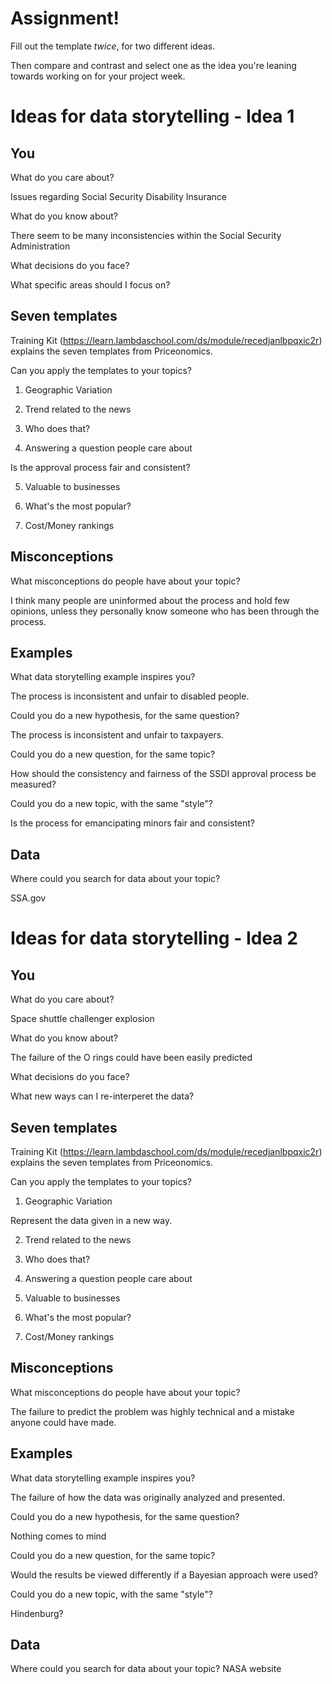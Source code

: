 # Assignment!

Fill out the template *twice*, for two different ideas.

Then compare and contrast and select one as the idea you're leaning towards
working on for your project week.


# Ideas for data storytelling - Idea 1

## You

What do you care about?

Issues regarding Social Security Disability Insurance

What do you know about?

There seem to be many inconsistencies within the Social Security Administration

What decisions do you face?

What specific areas should I focus on?

## Seven templates

Training Kit (https://learn.lambdaschool.com/ds/module/recedjanlbpqxic2r) explains the seven templates from Priceonomics.

Can you apply the templates to your topics? 

1. Geographic Variation


2. Trend related to the news


3. Who does that?


4. Answering a question people care about

Is the approval process fair and consistent?

5. Valuable to businesses


6. What's the most popular?


7. Cost/Money rankings


## Misconceptions

What misconceptions do people have about your topic?

I think many people are uninformed about the process and hold few opinions, unless they personally know someone who has been through the process.

## Examples

What data storytelling example inspires you?

The process is inconsistent and unfair to disabled people.

Could you do a new hypothesis, for the same question?

The process is inconsistent and unfair to taxpayers.

Could you do a new question, for the same topic?

How should the consistency and fairness of the SSDI approval process be measured?

Could you do a new topic, with the same "style"?

Is the process for emancipating minors fair and consistent?

## Data

Where could you search for data about your topic?

SSA.gov

# Ideas for data storytelling - Idea 2

## You

What do you care about?

Space shuttle challenger explosion

What do you know about?

The failure of the O rings could have been easily predicted

What decisions do you face?

What new ways can I re-interperet the data?

## Seven templates

Training Kit (https://learn.lambdaschool.com/ds/module/recedjanlbpqxic2r) explains the seven templates from Priceonomics.

Can you apply the templates to your topics? 

1. Geographic Variation

Represent the data given in a new way.

2. Trend related to the news


3. Who does that?


4. Answering a question people care about


5. Valuable to businesses


6. What's the most popular?


7. Cost/Money rankings


## Misconceptions

What misconceptions do people have about your topic?

The failure to predict the problem was highly technical and a mistake anyone could have made.

## Examples

What data storytelling example inspires you?

The failure of how the data was originally analyzed and presented.

Could you do a new hypothesis, for the same question?

Nothing comes to mind

Could you do a new question, for the same topic?

Would the results be viewed differently if a Bayesian approach were used?

Could you do a new topic, with the same "style"?

Hindenburg?

## Data

Where could you search for data about your topic?
NASA website
